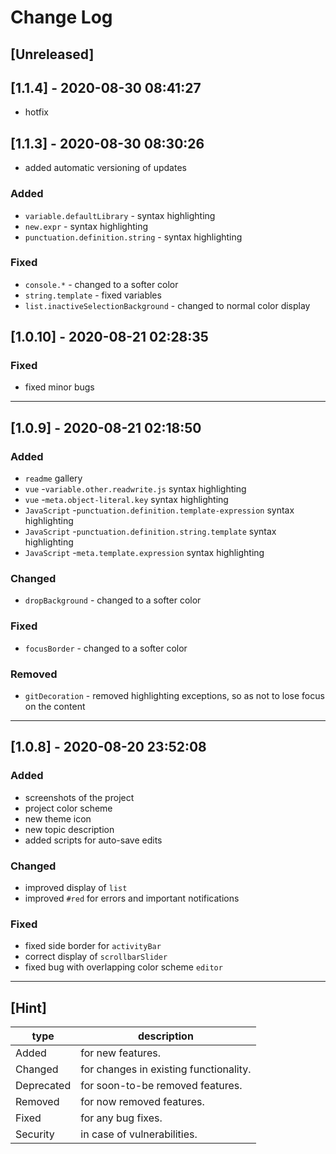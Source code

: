# Change Log

## [Unreleased]

## [1.1.4] - 2020-08-30 08:41:27

- hotfix

## [1.1.3] - 2020-08-30 08:30:26

- added automatic versioning of updates

### Added

- `variable.defaultLibrary` - syntax highlighting
- `new.expr` - syntax highlighting
- `punctuation.definition.string` - syntax highlighting

### Fixed

- `console.*` - changed to a softer color
- `string.template` - fixed variables
- `list.inactiveSelectionBackground` - changed to normal color display

## [1.0.10] - 2020-08-21 02:28:35

### Fixed

- fixed minor bugs

---

## [1.0.9] - 2020-08-21 02:18:50

### Added

- `readme` gallery
- `vue` -`variable.other.readwrite.js` syntax highlighting
- `vue` -`meta.object-literal.key` syntax highlighting
- `JavaScript` -`punctuation.definition.template-expression` syntax highlighting
- `JavaScript` -`punctuation.definition.string.template` syntax highlighting
- `JavaScript` -`meta.template.expression` syntax highlighting

### Changed

- `dropBackground` - changed to a softer color

### Fixed

- `focusBorder` - changed to a softer color

### Removed

- `gitDecoration` - removed highlighting exceptions, so as not to lose focus on the content

---

## [1.0.8] - 2020-08-20 23:52:08

### Added

- screenshots of the project
- project color scheme
- new theme icon
- new topic description
- added scripts for auto-save edits

### Changed

- improved display of `list`
- improved `#red` for errors and important notifications

### Fixed

- fixed side border for `activityBar`
- correct display of `scrollbarSlider`
- fixed bug with overlapping color scheme `editor`

---

## [Hint]

| type       | description                            |
| ---------- | -------------------------------------- |
| Added      | for new features.                      |
| Changed    | for changes in existing functionality. |
| Deprecated | for soon-to-be removed features.       |
| Removed    | for now removed features.              |
| Fixed      | for any bug fixes.                     |
| Security   | in case of vulnerabilities.            |
